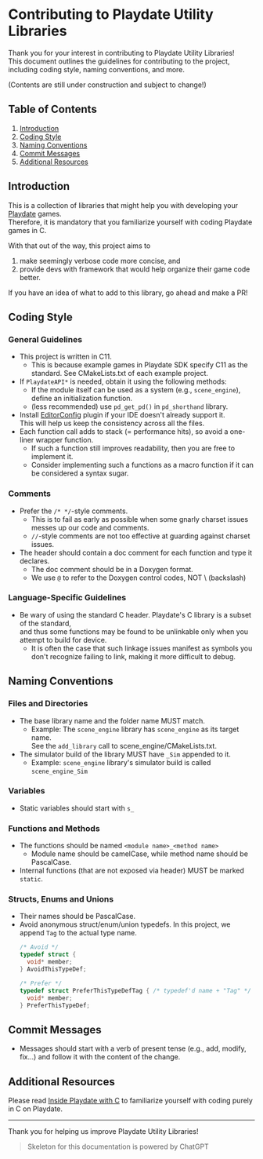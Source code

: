 # Contributing to Playdate Utility Libraries

Thank you for your interest in contributing to Playdate Utility Libraries!  
This document outlines the guidelines for contributing to the project, including coding style, naming conventions, and
more.

(Contents are still under construction and subject to change!)

## Table of Contents

1. [Introduction](#introduction)
2. [Coding Style](#coding-style)
3. [Naming Conventions](#naming-conventions)
4. [Commit Messages](#commit-messages)
5. [Additional Resources](#additional-resources)

## Introduction

This is a collection of libraries that might help you with developing your [Playdate](https://play.date) games.  
Therefore, it is mandatory that you familiarize yourself with coding Playdate games in C.

With that out of the way, this project aims to

1. make seemingly verbose code more concise, and
2. provide devs with framework that would help organize their game code better.

If you have an idea of what to add to this library, go ahead and make a PR!

## Coding Style

### General Guidelines

* This project is written in C11.
  * This is because example games in Playdate SDK specify C11 as the standard. See CMakeLists.txt of each example
    project.
* If `PlaydateAPI*` is needed, obtain it using the following methods:
  * If the module itself can be used as a system (e.g., `scene_engine`), define an initialization function.
  * (less recommended) use `pd_get_pd()` in `pd_shorthand` library.
* Install [EditorConfig](https://github.com/editorconfig/editorconfig) plugin if your IDE doesn't already support it.  
  This will help us keep the consistency across all the files.
* Each function call adds to stack (= performance hits), so avoid a one-liner wrapper function.
  * If such a function still improves readability, then you are free to implement it.
  * Consider implementing such a functions as a macro function if it can be considered a syntax sugar.

### Comments

* Prefer the `/* */`-style comments.
  * This is to fail as early as possible when some gnarly charset issues messes up our code and comments.
  * `//`-style comments are not too effective at guarding against charset issues.
* The header should contain a doc comment for each function and type it declares.
  * The doc comment should be in a Doxygen format.
  * We use `@` to refer to the Doxygen control codes, NOT \\ (backslash)

### Language-Specific Guidelines

* Be wary of using the standard C header. Playdate's C library is a subset of the standard,  
  and thus some functions may be found to be unlinkable only when you attempt to build for device.
  * It is often the case that such linkage issues manifest as symbols you don't recognize failing to link,
    making it more difficult to debug.

<!-- Placeholder for any language-specific guidelines or best practices. -->

## Naming Conventions

### Files and Directories

* The base library name and the folder name MUST match.
  * Example: The `scene_engine` library has `scene_engine` as its target name.  
    See the `add_library` call to scene_engine/CMakeLists.txt.
* The simulator build of the library MUST have `_Sim` appended to it.
  * Example: `scene_engine` library's simulator build is called `scene_engine_Sim`

### Variables

* Static variables should start with `s_`

### Functions and Methods

* The functions should be named `<module name>_<method name>`
  * Module name should be camelCase, while method name should be PascalCase.
* Internal functions (that are not exposed via header) MUST be marked `static`.

### Structs, Enums and Unions

* Their names should be PascalCase.
* Avoid anonymous struct/enum/union typedefs. In this project, we append `Tag` to the actual type name.
  ```c
  /* Avoid */
  typedef struct {
    void* member;
  } AvoidThisTypeDef;
  
  /* Prefer */
  typedef struct PreferThisTypeDefTag { /* typedef'd name + "Tag" */
    void* member;
  } PreferThisTypeDef;
  ```

## Commit Messages

* Messages should start with a verb of present tense (e.g., add, modify, fix...)
  and follow it with the content of the change.

## Additional Resources

Please read [Inside Playdate with C](https://sdk.play.date/2.5.0/Inside%20Playdate%20with%20C.html)
to familiarize yourself with coding purely in C on Playdate.

---

Thank you for helping us improve Playdate Utility Libraries!

> Skeleton for this documentation is powered by ChatGPT
